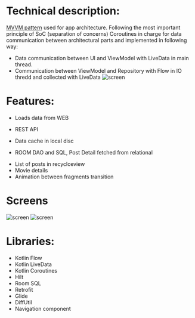 # Technical description:
[MVVM pattern](https://developer.android.com/jetpack/guide#overview) used for app architecture. Following the most important principle of SoC (separation of concerns)
Coroutines in charge for data communication between architectural parts and implemented in following way:
 - Data communication between UI and ViewModel with LiveData in main thread. 
 - Communication between ViewModel and Repository with Flow in IO thredd and collected with LiveData
![screen]()


# Features:
*	Loads data from WEB
  - REST API
*	Data cache in local disc 
  - ROOM DAO and SQL, Post Detail fetched from relational
*	List of posts in recyclceview
*	Movie details
*	Animation between fragments transition

# Screens
![screen]()
![screen]()

# Libraries:
*	Kotlin Flow
*	Kotlin LiveData
*	Kotlin Coroutines
*	Hilt
*	Room SQL
*	Retrofit
*	Glide
*	DiffUtil
*	Navigation component
